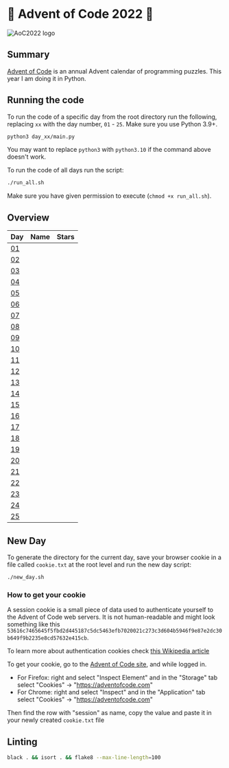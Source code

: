 # 🎄 Advent of Code 2022 🎄


![AoC2022 logo](https://raw.githubusercontent.com/orfeasa/advent-of-code-2022/master/header.png)

## Summary

[Advent of Code](http://adventofcode.com/) is an annual Advent calendar of programming puzzles.
This year I am doing it in Python.

## Running the code

To run the code of a specific day from the root directory run the following, replacing `xx` with the day number, `01` - `25`. Make sure you use Python 3.9+.

```sh
python3 day_xx/main.py
```

You may want to replace `python3` with `python3.10` if the command above doesn't work.

To run the code of all days run the script:

```sh
./run_all.sh
```

Make sure you have given permission to execute (`chmod +x run_all.sh`).

## Overview

| Day                                        | Name | Stars |
| ------------------------------------------ | ---- | ----- |
| [01](https://adventofcode.com/2022/day/1)  |      |       |
| [02](https://adventofcode.com/2022/day/2)  |      |       |
| [03](https://adventofcode.com/2022/day/3)  |      |       |
| [04](https://adventofcode.com/2022/day/4)  |      |       |
| [05](https://adventofcode.com/2022/day/5)  |      |       |
| [06](https://adventofcode.com/2022/day/6)  |      |       |
| [07](https://adventofcode.com/2022/day/7)  |      |       |
| [08](https://adventofcode.com/2022/day/8)  |      |       |
| [09](https://adventofcode.com/2022/day/9)  |      |       |
| [10](https://adventofcode.com/2022/day/10) |      |       |
| [11](https://adventofcode.com/2022/day/11) |      |       |
| [12](https://adventofcode.com/2022/day/12) |      |       |
| [13](https://adventofcode.com/2022/day/13) |      |       |
| [14](https://adventofcode.com/2022/day/14) |      |       |
| [15](https://adventofcode.com/2022/day/15) |      |       |
| [16](https://adventofcode.com/2022/day/16) |      |       |
| [17](https://adventofcode.com/2022/day/17) |      |       |
| [18](https://adventofcode.com/2022/day/18) |      |       |
| [19](https://adventofcode.com/2022/day/19) |      |       |
| [20](https://adventofcode.com/2022/day/20) |      |       |
| [21](https://adventofcode.com/2022/day/21) |      |       |
| [22](https://adventofcode.com/2022/day/22) |      |       |
| [23](https://adventofcode.com/2022/day/23) |      |       |
| [24](https://adventofcode.com/2022/day/24) |      |       |
| [25](https://adventofcode.com/2022/day/25) |      |       |

## New Day

To generate the directory for the current day, save your browser cookie in a file called `cookie.txt` at the root level and run the new day script:

```sh
./new_day.sh
```

### How to get your cookie

A session cookie is a small piece of data used to authenticate yourself to the
Advent of Code web servers. It is not human-readable and might look something
like this `53616c7465645f5fbd2d445187c5dc5463efb7020021c273c3d604b5946f9e87e2dc30b649f9b2235e8cd57632e415cb`.

To learn more about authentication cookies check [this Wikipedia article](https://en.wikipedia.org/wiki/HTTP_cookie)

To get your cookie, go to the [Advent of Code site](https://adventofcode.com/), and while logged in.

- For Firefox: right and select "Inspect Element" and in the "Storage" tab select "Cookies" → "https://adventofcode.com"
- For Chrome: right and select "Inspect" and in the "Application" tab select "Cookies" → "https://adventofcode.com"

Then find the row with "session" as name, copy the value and paste it in your newly created `cookie.txt` file

## Linting

```sh
black . && isort . && flake8 --max-line-length=100
```
